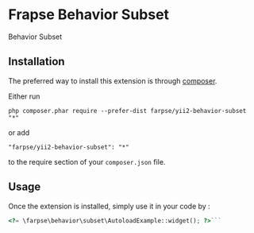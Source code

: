 Frapse Behavior Subset
======================
Behavior Subset

Installation
------------

The preferred way to install this extension is through [composer](http://getcomposer.org/download/).

Either run

```
php composer.phar require --prefer-dist farpse/yii2-behavior-subset "*"
```

or add

```
"farpse/yii2-behavior-subset": "*"
```

to the require section of your `composer.json` file.


Usage
-----

Once the extension is installed, simply use it in your code by  :

```php
<?= \farpse\behavior\subset\AutoloadExample::widget(); ?>```